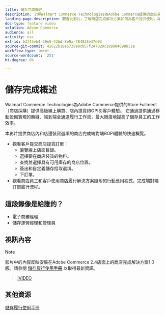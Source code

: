 ```yaml
---
title: 儲存完成概述
description: 了解Walmart Commerce Technologies為Adobe Commerce提供的商店完成，Walmart Commerce Technologies是一種先進的全通路完成解決方案，可提供端對端線上購買、店內提貨(BOPIS)體驗。
landing-page-description: 觀看此影片，了解商店完成解決方案如何為客戶提供便利，讓店內和店內接貨和商店員工更有效率、可在行動裝置上使用的完成工作流程，以便挑選、安排和向客戶轉手商店取貨訂單。
doc-type: feature video
solution: Adobe Commerce
audience: all
activity: use
exl-id: 53f45eb4-29e0-426d-8e9a-784838e37e03
source-git-commit: 42622b18e5738e8cb57f247029c189884698851a
workflow-type: tm+mt
source-wordcount: '251'
ht-degree: 0%

---
```


# 儲存完成概述

Walmart Commerce Technologies為Adobe Commerce提供的Store Fullment（商店採購）提供高級線上購買、店內提貨(BOPIS)客戶體驗。 它通過提供通過移動設備實現的無縫、端到端全通道履行工作流，最大限度地提高了儲存員工的工作效率。

本影片提供商店內和店邊裝貨選項的商店完成端對端BOPI體驗的快速概覽。

- 觀看客戶提交商店提貨訂單：
   - 瀏覽線上店面目錄。
   - 選擇要在商店裝貨的物料。
   - 查找並選擇具有可用庫存的商店位置。
   - 簽出和自定義儲存拾取選項。
   - 下訂單。
- 觀看商店員工和客戶使用商店履行解決方案隨附的行動應用程式，完成端對端訂單履行流程。

## 這段錄像是給誰的？

- 電子商務經理
- 儲存運營經理和管理員

## 視訊內容

>[!NOTE]
>
>影片中的內容反映安裝在Adobe Commerce 2.4店面上的商店完成解決方案1.0版。請參閱 [儲存履行使用手冊](https://experienceleague.adobe.com/docs/commerce-merchant-services/store-fulfillment/introduction.html) 以取得最新資訊。

>[!VIDEO](https://video.tv.adobe.com/v/343653?quality=12&learn=on)

## 其他資源

[儲存履行使用手冊](https://experienceleague.adobe.com/docs/commerce-merchant-services/store-fulfillment/introduction.html)
